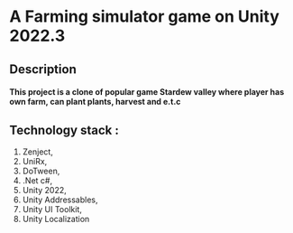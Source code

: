 # A Farming simulator game on Unity 2022.3
## Description
#### This project is a clone of popular game Stardew valley where player has own farm, can plant plants, harvest and e.t.c
## Technology stack : 
  1. Zenject,
  2. UniRx,
  3. DoTween,
  4. .Net c#,
  5. Unity 2022,
  6. Unity Addressables,
  7. Unity UI Toolkit,
  8. Unity Localization
